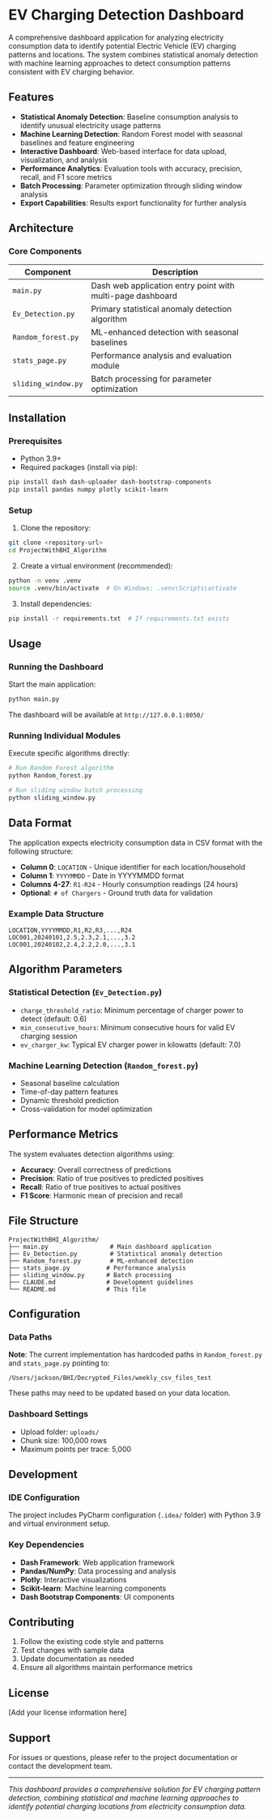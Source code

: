# EV Charging Detection Dashboard

A comprehensive dashboard application for analyzing electricity consumption data to identify potential Electric Vehicle (EV) charging patterns and locations. The system combines statistical anomaly detection with machine learning approaches to detect consumption patterns consistent with EV charging behavior.

## Features

- **Statistical Anomaly Detection**: Baseline consumption analysis to identify unusual electricity usage patterns
- **Machine Learning Detection**: Random Forest model with seasonal baselines and feature engineering
- **Interactive Dashboard**: Web-based interface for data upload, visualization, and analysis
- **Performance Analytics**: Evaluation tools with accuracy, precision, recall, and F1 score metrics
- **Batch Processing**: Parameter optimization through sliding window analysis
- **Export Capabilities**: Results export functionality for further analysis

## Architecture

### Core Components

| Component | Description |
|-----------|-------------|
| `main.py` | Dash web application entry point with multi-page dashboard |
| `Ev_Detection.py` | Primary statistical anomaly detection algorithm |
| `Random_forest.py` | ML-enhanced detection with seasonal baselines |
| `stats_page.py` | Performance analysis and evaluation module |
| `sliding_window.py` | Batch processing for parameter optimization |

## Installation

### Prerequisites

- Python 3.9+
- Required packages (install via pip):

```bash
pip install dash dash-uploader dash-bootstrap-components
pip install pandas numpy plotly scikit-learn
```

### Setup

1. Clone the repository:
```bash
git clone <repository-url>
cd ProjectWithBHI_Algorithm
```

2. Create a virtual environment (recommended):
```bash
python -m venv .venv
source .venv/bin/activate  # On Windows: .venv\Scripts\activate
```

3. Install dependencies:
```bash
pip install -r requirements.txt  # If requirements.txt exists
```

## Usage

### Running the Dashboard

Start the main application:
```bash
python main.py
```

The dashboard will be available at `http://127.0.0.1:8050/`

### Running Individual Modules

Execute specific algorithms directly:

```bash
# Run Random Forest algorithm
python Random_forest.py

# Run sliding window batch processing
python sliding_window.py
```

## Data Format

The application expects electricity consumption data in CSV format with the following structure:

- **Column 0**: `LOCATION` - Unique identifier for each location/household
- **Column 1**: `YYYYMMDD` - Date in YYYYMMDD format
- **Columns 4-27**: `R1-R24` - Hourly consumption readings (24 hours)
- **Optional**: `# of Chargers` - Ground truth data for validation

### Example Data Structure
```csv
LOCATION,YYYYMMDD,R1,R2,R3,...,R24
LOC001,20240101,2.5,2.3,2.1,...,3.2
LOC001,20240102,2.4,2.2,2.0,...,3.1
```

## Algorithm Parameters

### Statistical Detection (`Ev_Detection.py`)

- `charge_threshold_ratio`: Minimum percentage of charger power to detect (default: 0.6)
- `min_consecutive_hours`: Minimum consecutive hours for valid EV charging session
- `ev_charger_kw`: Typical EV charger power in kilowatts (default: 7.0)

### Machine Learning Detection (`Random_forest.py`)

- Seasonal baseline calculation
- Time-of-day pattern features
- Dynamic threshold prediction
- Cross-validation for model optimization

## Performance Metrics

The system evaluates detection algorithms using:

- **Accuracy**: Overall correctness of predictions
- **Precision**: Ratio of true positives to predicted positives
- **Recall**: Ratio of true positives to actual positives
- **F1 Score**: Harmonic mean of precision and recall

## File Structure

```
ProjectWithBHI_Algorithm/
├── main.py                 # Main dashboard application
├── Ev_Detection.py         # Statistical anomaly detection
├── Random_forest.py        # ML-enhanced detection
├── stats_page.py          # Performance analysis
├── sliding_window.py      # Batch processing
├── CLAUDE.md              # Development guidelines
└── README.md              # This file
```

## Configuration

### Data Paths

**Note**: The current implementation has hardcoded paths in `Random_forest.py` and `stats_page.py` pointing to:
```
/Users/jackson/BHI/Decrypted_Files/weekly_csv_files_test
```

These paths may need to be updated based on your data location.

### Dashboard Settings

- Upload folder: `uploads/`
- Chunk size: 100,000 rows
- Maximum points per trace: 5,000

## Development

### IDE Configuration

The project includes PyCharm configuration (`.idea/` folder) with Python 3.9 and virtual environment setup.

### Key Dependencies

- **Dash Framework**: Web application framework
- **Pandas/NumPy**: Data processing and analysis
- **Plotly**: Interactive visualizations
- **Scikit-learn**: Machine learning components
- **Dash Bootstrap Components**: UI components

## Contributing

1. Follow the existing code style and patterns
2. Test changes with sample data
3. Update documentation as needed
4. Ensure all algorithms maintain performance metrics

## License

[Add your license information here]

## Support

For issues or questions, please refer to the project documentation or contact the development team.

---

*This dashboard provides a comprehensive solution for EV charging pattern detection, combining statistical and machine learning approaches to identify potential charging locations from electricity consumption data.*